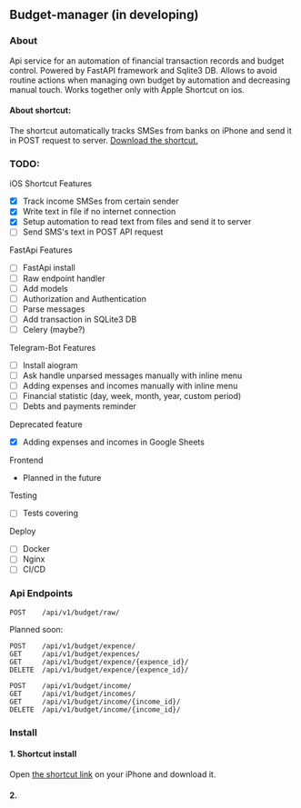 ## Budget-manager (in developing)

### About
Api service for an automation of financial transaction records and budget control. Powered by FastAPI framework and Sqlite3 DB. 
Allows to avoid routine actions when managing own budget by automation and decreasing manual touch. Works together only with Apple Shortcut on ios.

#### About shortcut:
The shortcut automatically tracks SMSes from banks on iPhone and send it in POST request to server.
[Download the shortcut.](https://www.icloud.com/shortcuts/e5d3a6c244e7403eb7fa56cabb0fd2ac)

### TODO:
iOS Shortcut Features
- [X] Track income SMSes from certain sender
- [X] Write text in file if no internet connection
- [X] Setup automation to read text from files and send it to server
- [ ] Send SMS's text in POST API request

FastApi Features
- [ ] FastApi install
- [ ] Raw endpoint handler
- [ ] Add models
- [ ] Authorization and Authentication 
- [ ] Parse messages
- [ ] Add transaction in SQLite3 DB
- [ ] Celery (maybe?)

Telegram-Bot Features 
- [ ] Install aiogram
- [ ] Ask handle unparsed messages manually with inline menu
- [ ] Adding expenses and incomes manually with inline menu
- [ ] Financial statistic (day, week, month, year, custom period)
- [ ] Debts and payments reminder

Deprecated feature
- [X] Adding expenses and incomes in Google Sheets

Frontend
- Planned in the future

Testing
- [ ] Tests covering

Deploy
- [ ] Docker
- [ ] Nginx
- [ ] CI/CD

### Api Endpoints
```
POST    /api/v1/budget/raw/
```

Planned soon:
```
POST    /api/v1/budget/expence/
GET     /api/v1/budget/expences/
GET     /api/v1/budget/expence/{expence_id}/
DELETE  /api/v1/budget/expence/{expence_id}/

POST    /api/v1/budget/income/
GET     /api/v1/budget/incomes/
GET     /api/v1/budget/income/{income_id}/
DELETE  /api/v1/budget/income/{income_id}/
```

### Install

#### 1. Shortcut install
Open [the shortcut link](https://www.icloud.com/shortcuts/e5d3a6c244e7403eb7fa56cabb0fd2ac) on your iPhone and download it.

#### 2. <Working on it...>
